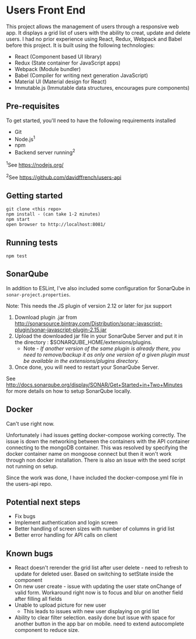 # Users Front End

This project allows the management of users through a responsive web app. It displays a grid list of users with the ability to creat, update and delete users. I had no prior experience using React, Redux, Webpack and Babel before this project. It is built using the following technologies:
* React (Component based UI library)
* Redux (State container for JavaScript apps)
* Webpack (Module bundler)
* Babel (Compiler for writing next generation JavaScript)
* Material UI (Material design for React)
* Immutable.js (Immutable data structures, encourages pure components)

## Pre-requisites

To get started, you'll need to have the following requirements installed

- Git
- Node.js<sup>1</sup>
- npm
- Backend server running<sup>2</sup>

<sup>1</sup>See https://nodejs.org/

<sup>2</sup>See https://github.com/davidffrench/users-api

## Getting started
	
	git clone <this repo>
	npm install - (can take 1-2 minutes)
	npm start
	open browser to http://localhost:8081/

## Running tests

`npm test`

## SonarQube
In addition to ESLint, I've also included some configuration for SonarQube in `sonar-project.properties`.

Note: This needs the JS plugin of version 2.12 or later for jsx support

1. Download plugin .jar from http://sonarsource.bintray.com/Distribution/sonar-javascript-plugin/sonar-javascript-plugin-2.15.jar 
2. Upload the downloaded jar file in your SonarQube Server and put it in the directory : $SONARQUBE_HOME/extensions/plugins.
    * Note - *If another version of the same plugin is already there, you need to remove/backup it as only one version of a given plugin must be available in the extensions/plugins directory.*
3. Once done, you will need to restart your SonarQube Server.

See http://docs.sonarqube.org/display/SONAR/Get+Started+in+Two+Minutes for more details on how to setup SonarQube locally.

## Docker
Can't use right now.

Unfortunately i had issues getting docker-compose working correctly. The issue is down the networking between the containers with the API container connecting to the mongoDB container. This was resolved by specifying the docker container name on mongoose connect but then it won't work through non docker installation. There is also an issue with the seed script not running on setup.

Since the work was done, I have included the docker-compose.yml file in the users-api repo.

## Potential next steps
- Fix bugs
- Implement authentication and login screen
- Better handling of screen sizes with number of columns in grid list
- Better error handling for API calls on client

## Known bugs
- React doesn't rerender the grid list after user delete - need to refresh to update for deleted user. Based on switching to setState inside the component
- On new user create - issue with updating the user state onChange of valid form. Workaround right now is to focus and blur on another field after filling all fields
- Unable to upload picture for new user
  - This leads to issues with new user displaying on grid list
- Ability to clear filter selection. easily done but issue with space for another button in the app bar on mobile. need to extend autocomplete component to reduce size.

